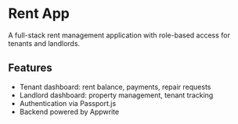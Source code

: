 # Rent App
A full-stack rent management application with role-based access for tenants and landlords.

## Features
- Tenant dashboard: rent balance, payments, repair requests
- Landlord dashboard: property management, tenant tracking
- Authentication via Passport.js
- Backend powered by Appwrite